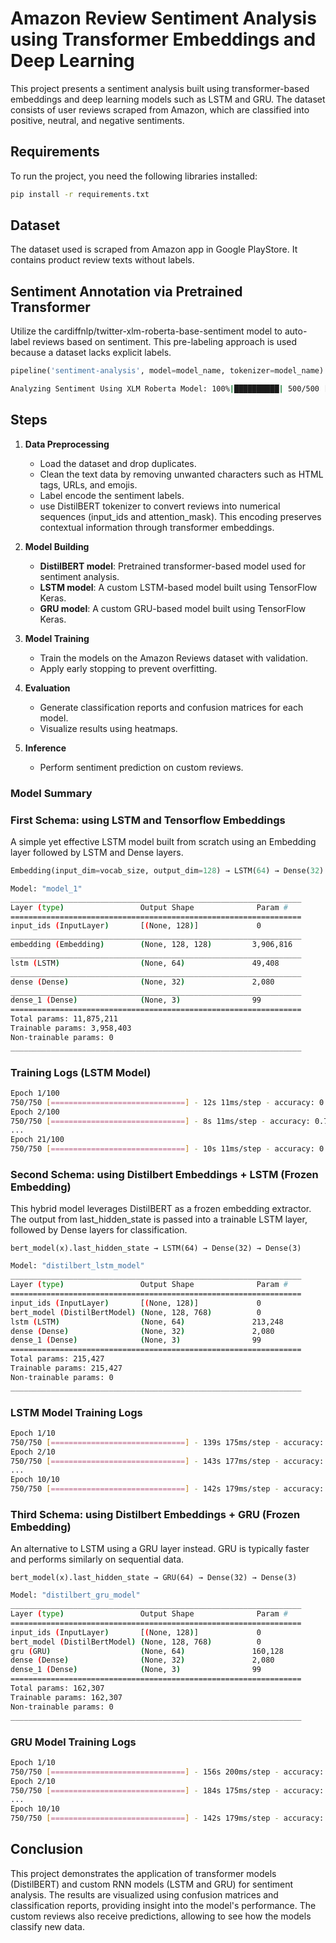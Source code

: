 # Amazon Review Sentiment Analysis using Transformer Embeddings and Deep Learning

This project presents a sentiment analysis built using transformer-based embeddings and deep learning models such as LSTM and GRU. The dataset consists of user reviews scraped from Amazon, which are classified into positive, neutral, and negative sentiments.

## Requirements

To run the project, you need the following libraries installed:

```bash
pip install -r requirements.txt
```

## Dataset

The dataset used is scraped from Amazon app in Google PlayStore. It contains product review texts without labels.

## Sentiment Annotation via Pretrained Transformer
Utilize the cardiffnlp/twitter-xlm-roberta-base-sentiment model to auto-label reviews based on sentiment. This pre-labeling approach is used because a dataset lacks explicit labels.

```python
pipeline('sentiment-analysis', model=model_name, tokenizer=model_name)
```

```bash
Analyzing Sentiment Using XLM Roberta Model: 100%|██████████| 500/500 [00:20<00:00, 24.75it/s]
```

## Steps

1. **Data Preprocessing**
   - Load the dataset and drop duplicates.
   - Clean the text data by removing unwanted characters such as HTML tags, URLs, and emojis.
   - Label encode the sentiment labels.
   - use DistilBERT tokenizer to convert reviews into numerical sequences (input_ids and attention_mask). This encoding preserves contextual information through transformer embeddings.

2. **Model Building**
   - **DistilBERT model**: Pretrained transformer-based model used for sentiment analysis.
   - **LSTM model**: A custom LSTM-based model built using TensorFlow Keras.
   - **GRU model**: A custom GRU-based model built using TensorFlow Keras.

3. **Model Training**
   - Train the models on the Amazon Reviews dataset with validation.
   - Apply early stopping to prevent overfitting.

4. **Evaluation**
   - Generate classification reports and confusion matrices for each model.
   - Visualize results using heatmaps.

5. **Inference**
   - Perform sentiment prediction on custom reviews.


### Model Summary

### First Schema: using LSTM and Tensorflow Embeddings
A simple yet effective LSTM model built from scratch using an Embedding layer followed by LSTM and Dense layers.

```python
Embedding(input_dim=vocab_size, output_dim=128) → LSTM(64) → Dense(32) → Dense(3)
```

```bash
Model: "model_1"
_________________________________________________________________
Layer (type)                 Output Shape              Param #   
=================================================================
input_ids (InputLayer)       [(None, 128)]             0         
_________________________________________________________________
embedding (Embedding)        (None, 128, 128)         3,906,816  
_________________________________________________________________
lstm (LSTM)                  (None, 64)               49,408    
_________________________________________________________________
dense (Dense)                (None, 32)               2,080      
_________________________________________________________________
dense_1 (Dense)              (None, 3)                99        
=================================================================
Total params: 11,875,211
Trainable params: 3,958,403
Non-trainable params: 0
_________________________________________________________________
```


### Training Logs (LSTM Model)

```bash
Epoch 1/100
750/750 [==============================] - 12s 11ms/step - accuracy: 0.3532 - loss: 1.0989 - val_accuracy: 0.6350 - val_loss: 0.9490
Epoch 2/100
750/750 [==============================] - 8s 11ms/step - accuracy: 0.7316 - loss: 0.8461 - val_accuracy: 0.7385 - val_loss: 0.6198
...
Epoch 21/100
750/750 [==============================] - 10s 11ms/step - accuracy: 0.9753 - loss: 0.0569 - val_accuracy: 0.8552 - val_loss: 0.7938
```


### Second Schema: using Distilbert Embeddings + LSTM (Frozen Embedding)
This hybrid model leverages DistilBERT as a frozen embedding extractor. The output from last_hidden_state is passed into a trainable LSTM layer, followed by Dense layers for classification.

```
bert_model(x).last_hidden_state → LSTM(64) → Dense(32) → Dense(3)
```

```bash
Model: "distilbert_lstm_model"
_________________________________________________________________
Layer (type)                 Output Shape              Param #   
=================================================================
input_ids (InputLayer)       [(None, 128)]             0         
bert_model (DistilBertModel) (None, 128, 768)          0  
lstm (LSTM)                  (None, 64)               213,248     
dense (Dense)                (None, 32)               2,080       
dense_1 (Dense)              (None, 3)                99         
=================================================================
Total params: 215,427
Trainable params: 215,427
Non-trainable params: 0
_________________________________________________________________
```

### LSTM Model Training Logs

```bash
Epoch 1/10
750/750 [==============================] - 139s 175ms/step - accuracy: 0.7794 - loss: 0.5740 - val_accuracy: 0.8248 - val_loss: 0.4310
Epoch 2/10
750/750 [==============================] - 143s 177ms/step - accuracy: 0.8372 - loss: 0.4167 - val_accuracy: 0.8300 - val_loss: 0.4285
...
Epoch 10/10
750/750 [==============================] - 142s 179ms/step - accuracy: 0.9177 - loss: 0.1845 - val_accuracy: 0.8447 - val_loss: 0.4196
```

### Third Schema: using Distilbert Embeddings + GRU (Frozen Embedding)

An alternative to LSTM using a GRU layer instead. GRU is typically faster and performs similarly on sequential data.
```
bert_model(x).last_hidden_state → GRU(64) → Dense(32) → Dense(3)
```

```bash
Model: "distilbert_gru_model"
_________________________________________________________________
Layer (type)                 Output Shape              Param #   
=================================================================
input_ids (InputLayer)       [(None, 128)]             0         
bert_model (DistilBertModel) (None, 128, 768)          0  
gru (GRU)                    (None, 64)               160,128      
dense (Dense)                (None, 32)               2,080       
dense_1 (Dense)              (None, 3)                99         
=================================================================
Total params: 162,307
Trainable params: 162,307
Non-trainable params: 0
_________________________________________________________________
```

### GRU Model Training Logs
```bash
Epoch 1/10
750/750 [==============================] - 156s 200ms/step - accuracy: 0.7830 - loss: 0.5592 - val_accuracy: 0.8253 - val_loss: 0.3962
Epoch 2/10
750/750 [==============================] - 184s 175ms/step - accuracy: 0.8488 - loss: 0.3793 - val_accuracy: 0.8248 - val_loss: 0.4008
...
Epoch 10/10
750/750 [==============================] - 142s 179ms/step - accuracy: 0.9401 - loss: 0.1402 - val_accuracy: 0.8505 - val_loss: 0.4842
```


## Conclusion

This project demonstrates the application of transformer models (DistilBERT) and custom RNN models (LSTM and GRU) for sentiment analysis. The results are visualized using confusion matrices and classification reports, providing insight into the model's performance. The custom reviews also receive predictions, allowing to see how the models classify new data.